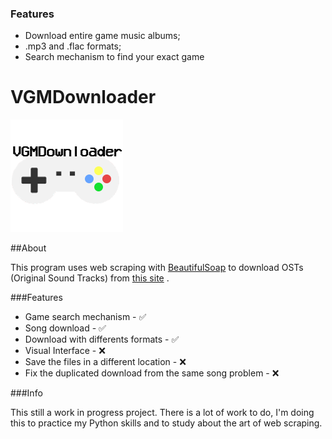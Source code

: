 ### Features

- Download entire game music albums;
-  .mp3 and .flac formats;
- Search mechanism to find your exact game

# VGMDownloader

![](https://github.com/V2power/vgmdownloader/blob/main/img/logo.png)


##About

This program uses web scraping with  [BeautifulSoap](https://beautiful-soup-4.readthedocs.io/en/latest/) to download OSTs (Original Sound Tracks) from [this site](https://downloads.khinsider.com) .


###Features

   - Game search mechanism - ✅
   - Song download - ✅
   - Download with differents formats - ✅
   - Visual Interface - ❌
   - Save the files in a different location - ❌
   - Fix the duplicated download from the same song problem - ❌


###Info

This still a work in progress project. There is a lot of work to do, I'm doing this to practice my Python skills and to study about the art of web scraping.